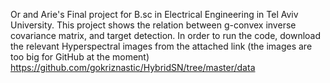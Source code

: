 Or and Arie's Final project for B.sc in Electrical Engineering in Tel Aviv University.
This project shows the relation between g-convex inverse covariance matrix, and target detection.
In order to run the code, download the relevant Hyperspectral images from the attached link (the images are too big for GitHub at the moment)
https://github.com/gokriznastic/HybridSN/tree/master/data
